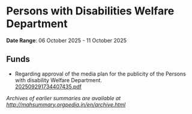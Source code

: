 # Persons with Disabilities Welfare Department

**Date Range**: 06 October 2025 - 11 October 2025


## Funds
- Regarding approval of the media plan for the publicity of the Persons with disability Welfare Department.\
  [202509291734407435.pdf](https://gr.maharashtra.gov.in/Site/Upload/Government%20Resolutions/English/202509291734407435.pdf)


*Archives of earlier summaries are available at http://mahsummary.orgpedia.in/en/archive.html*